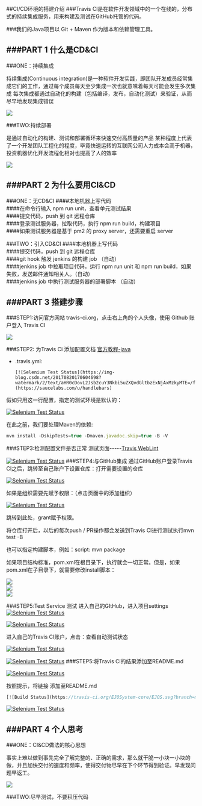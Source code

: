 ##CI/CD环境的搭建介绍
###Travis CI是在软件开发领域中的一个在线的，分布式的持续集成服务，用来构建及测试在GitHub托管的代码。

###我们的Java项目以 Git + Maven 作为版本和依赖管理工具。

###PART 1 什么是CD&CI
----------
###ONE：持续集成

持续集成(Continuous integration)是一种软件开发实践，即团队开发成员经常集成它们的工作，通过每个成员每天至少集成一次也就意味着每天可能会发生多次集成
每次集成都通过自动化的构建（包括编译，发布，自动化测试）来验证，从而尽早地发现集成错误

![](https://github.com/TactfulYuu/CI-CD/blob/patch-1/image/%E5%9B%BE%E7%89%876.png)

###TWO:持续部署

是通过自动化的构建、测试和部署循环来快速交付高质量的产品
某种程度上代表了一个开发团队工程化的程度，毕竟快速运转的互联网公司人力成本会高于机器，投资机器优化开发流程化相对也提高了人的效率

![](https://github.com/TactfulYuu/CI-CD/blob/patch-1/image/%E5%9B%BE%E7%89%877.png)

###PART 2 为什么要用CI&CD
----------
###ONE：无CD&CI
####本地机器上写代码  
####在命令行输入 npm run unit，查看单元测试结果  
####提交代码，push 到 git 远程仓库  
####登录测试服务器，拉取代码，执行 npm run build，构建项目  
####如果测试服务器是基于 pm2 的 proxy server，还需要重启 server  

###TWO：引入CD&CI
####本地机器上写代码  
####提交代码，push 到 git 远程仓库  
####git hook 触发 jenkins 的构建 job （自动）  
####jenkins job 中拉取项目代码，运行 npm run unit 和 npm run build，如果失败，发送邮件通知相关人。（自动）  
####jenkins job 中执行测试服务器的部署脚本 （自动）  


###PART 3 搭建步骤
----------
###STEP1:访问官方网站 travis-ci.org，点击右上角的个人头像，使用 Github 账户登入 Travis CI

![](https://github.com/TactfulYuu/CI-CD/blob/patch-1/image/%E5%9B%BE%E7%89%871.png)

###STEP2: 为Travis Ci 添加配置文档 [官方教程-java](https://docs.travis-ci.com/user/languages/java/)

- .travis.yml:

      [![Selenium Test Status](https://img-blog.csdn.net/20170820170604698?watermark/2/text/aHR0cDovL2Jsb2cuY3Nkbi5uZXQvdGltbzExNjAxMzkyMTE=/font/5a6L5L2T/fontsize/400/fill/I0JBQkFCMA==/dissolve/70/gravity/SouthEast)](https://saucelabs.com/u/handlebars)
      
假如只用这一行配置，指定的测试环境是默认的：

[![Selenium Test Status](https://img-blog.csdn.net/20170820171512784?watermark/2/text/aHR0cDovL2Jsb2cuY3Nkbi5uZXQvdGltbzExNjAxMzkyMTE=/font/5a6L5L2T/fontsize/400/fill/I0JBQkFCMA==/dissolve/70/gravity/SouthEast)](https://saucelabs.com/u/handlebars)

在此之前，我们要处理Maven的依赖:

```js
mvn install -DskipTests=true -Dmaven.javadoc.skip=true -B -V
```
###STEP3:检测配置文件是否正常
测试页面-----[Travis WebLint](https://lint.travis-ci.org/znc/znc)

[![Selenium Test Status](https://img-blog.csdn.net/20170820171550481?watermark/2/text/aHR0cDovL2Jsb2cuY3Nkbi5uZXQvdGltbzExNjAxMzkyMTE=/font/5a6L5L2T/fontsize/400/fill/I0JBQkFCMA==/dissolve/70/gravity/SouthEast)](https://saucelabs.com/u/handlebars)
###STEP4:与GitHub集成
通过GitHub账户登录Travis CI之后，跳转至自己账户下设置仓库：打开需要设置的仓库

[![Selenium Test Status](https://img-blog.csdn.net/20170820172823604?watermark/2/text/aHR0cDovL2Jsb2cuY3Nkbi5uZXQvdGltbzExNjAxMzkyMTE=/font/5a6L5L2T/fontsize/400/fill/I0JBQkFCMA==/dissolve/70/gravity/SouthEast)](https://saucelabs.com/u/handlebars)

如果是组织需要先赋予权限：（点击页面中的添加组织）

[![Selenium Test Status](https://img-blog.csdn.net/20170820172951670?watermark/2/text/aHR0cDovL2Jsb2cuY3Nkbi5uZXQvdGltbzExNjAxMzkyMTE=/font/5a6L5L2T/fontsize/400/fill/I0JBQkFCMA==/dissolve/70/gravity/SouthEast)](https://saucelabs.com/u/handlebars) 

跳转到此处，grant赋予权限。

将仓库打开后，以后的每次push / PR操作都会发送到Travis CI进行测试执行mvn test -B

也可以指定构建脚本，例如：script: mvn package

如果项目结构标准，pom.xml在根目录下，执行就会一切正常。但是，如果pom.xml在子目录下，就需要修改install脚本：

![](https://github.com/TactfulYuu/CI-CD/blob/patch-1/image/%E5%9B%BE%E7%89%872.png)</br>
![](https://github.com/TactfulYuu/CI-CD/blob/patch-1/image/%E5%9B%BE%E7%89%873.png)</br>
![](https://github.com/TactfulYuu/CI-CD/blob/patch-1/image/%E5%9B%BE%E7%89%874.png)


###STEP5:Test Service 测试
进入自己的GItHub，进入项目settings
[![Selenium Test Status](https://img-blog.csdn.net/20170820175158760?watermark/2/text/aHR0cDovL2Jsb2cuY3Nkbi5uZXQvdGltbzExNjAxMzkyMTE=/font/5a6L5L2T/fontsize/400/fill/I0JBQkFCMA==/dissolve/70/gravity/SouthEast)](https://saucelabs.com/u/handlebars) 

[![Selenium Test Status](https://img-blog.csdn.net/20170820175549679?watermark/2/text/aHR0cDovL2Jsb2cuY3Nkbi5uZXQvdGltbzExNjAxMzkyMTE=/font/5a6L5L2T/fontsize/400/fill/I0JBQkFCMA==/dissolve/70/gravity/SouthEast)](https://saucelabs.com/u/handlebars) 

进入自己的Travis CI账户，点击：查看自动测试状态

[![Selenium Test Status](https://img-blog.csdn.net/20170820175744235?watermark/2/text/aHR0cDovL2Jsb2cuY3Nkbi5uZXQvdGltbzExNjAxMzkyMTE=/font/5a6L5L2T/fontsize/400/fill/I0JBQkFCMA==/dissolve/70/gravity/SouthEast)](https://saucelabs.com/u/handlebars) 

[![Selenium Test Status](https://img-blog.csdn.net/20170820180728359?watermark/2/text/aHR0cDovL2Jsb2cuY3Nkbi5uZXQvdGltbzExNjAxMzkyMTE=/font/5a6L5L2T/fontsize/400/fill/I0JBQkFCMA==/dissolve/70/gravity/SouthEast)](https://saucelabs.com/u/handlebars) 
###STEP5:将Travis Ci的结果添加至README.md

[![Selenium Test Status](https://img-blog.csdn.net/20170820181103886?watermark/2/text/aHR0cDovL2Jsb2cuY3Nkbi5uZXQvdGltbzExNjAxMzkyMTE=/font/5a6L5L2T/fontsize/400/fill/I0JBQkFCMA==/dissolve/70/gravity/SouthEast)](https://saucelabs.com/u/handlebars) 

按照提示，将链接 
添加至README.md

```js
[![Build Status](https://travis-ci.org/EJOSystem-core/EJOS.svg?branch=master)](https://travis-ci.org/EJOSystem-core/EJOS)
```

[![Selenium Test Status](https://img-blog.csdn.net/20170820215737402?watermark/2/text/aHR0cDovL2Jsb2cuY3Nkbi5uZXQvdGltbzExNjAxMzkyMTE=/font/5a6L5L2T/fontsize/400/fill/I0JBQkFCMA==/dissolve/70/gravity/SouthEast)](https://saucelabs.com/u/handlebars) 

###PART 4 个人思考
----------
###ONE：CI&CD做法的核心思想

事实上难以做到事先完全了解完整的、正确的需求，那么就干脆一小块一小块的做，并且加快交付的速度和频率，使得交付物尽早在下个环节得到验证。早发现问题早返工。

![](https://github.com/TactfulYuu/CI-CD/blob/patch-1/image/%E5%9B%BE%E7%89%875.png)

###TWO:尽早测试，不要积压代码



